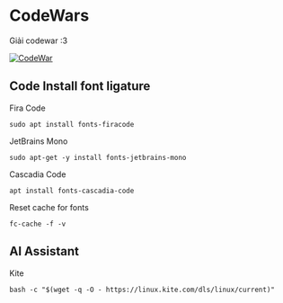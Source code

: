 # CodeWars

Giải codewar :3

[![CodeWar](https://www.codewars.com/users/hoang3409/badges/large)](www.codewars.com/r/ZUm-jQ)

## Code Install font ligature

Fira Code

```
sudo apt install fonts-firacode
```

JetBrains Mono

```
sudo apt-get -y install fonts-jetbrains-mono
```

Cascadia Code

```
apt install fonts-cascadia-code
```

Reset cache for fonts

```
fc-cache -f -v
```

## AI Assistant

Kite

```
bash -c "$(wget -q -O - https://linux.kite.com/dls/linux/current)"
```
